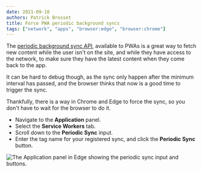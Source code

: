 ```yaml
---
date: 2021-09-10
authors: Patrick Brosset
title: Force PWA periodic background syncs
tags: ["network", "apps", "browser:edge", "browser:chrome"]
---
```

The [periodic background sync API](https://developer.mozilla.org/en-US/docs/Web/API/Web_Periodic_Background_Synchronization_API), available to PWAs is a great way to fetch new content while the user isn't on the site, and while they have access to the network, to make sure they have the latest content when they come back to the app.

It can be hard to debug though, as the sync only happen after the minimum interval has passed, and the browser thinks that now is a good time to trigger the sync.

Thankfully, there is a way in Chrome and Edge to force the sync, so you don't have to wait for the browser to do it.

* Navigate to the **Application** panel.
* Select the **Service Workers** tab.
* Scroll down to the **Periodic Sync** input.
* Enter the tag name for your registered sync, and click the **Periodic Sync** button.

![The Application panel in Edge showing the periodic sync input and buttons.](../../assets/img/force-pwa-periodic-sync.png)
